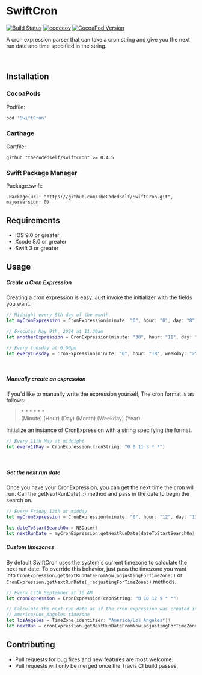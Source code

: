 SwiftCron
==============
[![Build Status](https://travis-ci.org/TheCodedSelf/SwiftCron.svg?branch=master)](https://travis-ci.org/TheCodedSelf/SwiftCron) [![codecov](https://codecov.io/gh/TheCodedSelf/SwiftCron/branch/master/graph/badge.svg)](https://codecov.io/gh/TheCodedSelf/SwiftCron) [![CocoaPod Version](https://img.shields.io/cocoapods/v/SwiftCron.svg)](http://cocoapods.org/pods/SwiftCron)

A cron expression parser that can take a cron string and give you the next run date and time specified in the string.

<br/>

## Installation
### CocoaPods

Podfile:

```ruby
pod 'SwiftCron'
```

### Carthage

Cartfile:

```
github "thecodedself/swiftcron" >= 0.4.5
```

### Swift Package Manager

Package.swift:

```
.Package(url: "https://github.com/TheCodedSelf/SwiftCron.git", majorVersion: 0)
```

## Requirements

- iOS 9.0 or greater
- Xcode 8.0 or greater
- Swift 3 or greater

Usage
--------
##### Create a Cron Expression
Creating a cron expression is easy. Just invoke the initializer with the fields you want.
```swift
// Midnight every 8th day of the month
let myCronExpression = CronExpression(minute: "0", hour: "0", day: "8")
```
```swift
// Executes May 9th, 2024 at 11:30am
let anotherExpression = CronExpression(minute: "30", hour: "11", day: "9", month: "5", year: "2024") 
```
```swift
// Every tuesday at 6:00pm
let everyTuesday = CronExpression(minute: "0", hour: "18", weekday: "2")
```

<br/>

##### Manually create an expression

If you'd like to manually write the expression yourself, The cron format is as follows:

> \* \* \* \* \* \*
<br/>(Minute) (Hour) (Day) (Month) (Weekday) (Year)

Initialize an instance of CronExpression with a string specifying the format.

```swift
// Every 11th May at midnight
let every11May = CronExpression(cronString: "0 0 11 5 * *")
```

<br/>

##### Get the next run date

Once you have your CronExpression, you can get the next time the cron will run. Call the getNextRunDate(_:) method and pass in the date to begin the search on.

```swift
// Every Friday 13th at midday
let myCronExpression = CronExpression(minute: "0", hour: "12", day: "13", weekday: "5")

let dateToStartSearchOn = NSDate()
let nextRunDate = myCronExpression.getNextRunDate(dateToStartSearchOn)
```

##### Custom timezones

By default SwiftCron uses the system's current timezone to calculate the next run date. To override this behavior, just pass the timezone you want into `CronExpression.getNextRunDateFromNow(adjustingForTimeZone:)` or `CronExpression.getNextRunDate(_:adjustingForTimeZone:)` methods.

```swift
// Every 12th September at 10 AM
let cronExpression = CronExpression(cronString: "0 10 12 9 * *")

// Calculate the next run date as if the cron expression was created in the
// America/Los_Angeles timezone
let losAngeles = TimeZone(identifier: "America/Los_Angeles")!
let nextRun = cronExpression.getNextRunDateFromNow(adjustingForTimeZone: losAngeles)
```

## Contributing

- Pull requests for bug fixes and new features are most welcome.
- Pull requests will only be merged once the Travis CI build passes.

